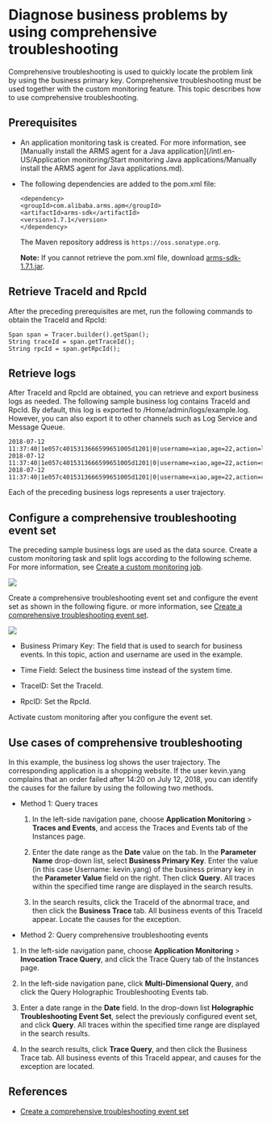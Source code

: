 # Diagnose business problems by using comprehensive troubleshooting

Comprehensive troubleshooting is used to quickly locate the problem link by using the business primary key. Comprehensive troubleshooting must be used together with the custom monitoring feature. This topic describes how to use comprehensive troubleshooting.

## Prerequisites

-   An application monitoring task is created. For more information, see [Manually install the ARMS agent for a Java application](/intl.en-US/Application monitoring/Start monitoring Java applications/Manually install the ARMS agent for Java applications.md).

-   The following dependencies are added to the pom.xml file:

    ```
    <dependency>
    <groupId>com.alibaba.arms.apm</groupId>
    <artifactId>arms-sdk</artifactId>
    <version>1.7.1</version>
    </dependency>
    ```

    The Maven repository address is `https://oss.sonatype.org`.

    **Note:** If you cannot retrieve the pom.xml file, download [arms-sdk-1.7.1.jar](https://aliware-images.oss-cn-hangzhou.aliyuncs.com/arms/arms-sdk-1.7.1.jar).


## Retrieve TraceId and RpcId

After the preceding prerequisites are met, run the following commands to obtain the TraceId and RpcId:

```
Span span = Tracer.builder().getSpan();
String traceId = span.getTraceId();
String rpcId = span.getRpcId();
```

## Retrieve logs

After TraceId and RpcId are obtained, you can retrieve and export business logs as needed. The following sample business log contains TraceId and RpcId. By default, this log is exported to /Home/admin/logs/example.log. However, you can also export it to other channels such as Log Service and Message Queue.

```
2018-07-12 11:37:40|1e057c4015313666599651005d1201|0|username=xiao,age=22,action=login
2018-07-12 11:37:40|1e057c4015313666599651005d1201|0|username=xiao,age=22,action=search
2018-07-12 11:37:40|1e057c4015313666599651005d1201|0|username=xiao,age=22,action=cart
```

Each of the preceding business logs represents a user trajectory.

## Configure a comprehensive troubleshooting event set

The preceding sample business logs are used as the data source. Create a custom monitoring task and split logs according to the following scheme. For more information, see [Create a custom monitoring job]().

![](https://static-aliyun-doc.oss-accelerate.aliyuncs.com/assets/img/en-US/0107358061/p42297.png)

Create a comprehensive troubleshooting event set and configure the event set as shown in the following figure. or more information, see [Create a comprehensive troubleshooting event set]().

![](https://static-aliyun-doc.oss-accelerate.aliyuncs.com/assets/img/en-US/0107358061/p42298.png)

-   Business Primary Key: The field that is used to search for business events. In this topic, action and username are used in the example.

-   Time Field: Select the business time instead of the system time.

-   TraceID: Set the TraceId.

-   RpcID: Set the RpcId.


Activate custom monitoring after you configure the event set.

## Use cases of comprehensive troubleshooting

In this example, the business log shows the user trajectory. The corresponding application is a shopping website. If the user kevin.yang complains that an order failed after 14:20 on July 12, 2018, you can identify the causes for the failure by using the following two methods.

-   Method 1: Query traces

    1.  In the left-side navigation pane, choose **Application Monitoring** \> **Traces and Events**, and access the Traces and Events tab of the Instances page.
    2.  Enter the date range as the **Date** value on the tab. In the **Parameter Name** drop-down list, select **Business Primary Key**. Enter the value \(in this case Username: kevin.yang\) of the business primary key in the **Parameter Value** field on the right. Then click **Query**. All traces within the specified time range are displayed in the search results.

    3.  In the search results, click the TraceId of the abnormal trace, and then click the **Business Trace** tab. All business events of this TraceId appear. Locate the causes for the exception.

-   Method 2: Query comprehensive troubleshooting events

1.  In the left-side navigation pane, choose **Application Monitoring** \> **Invocation Trace Query**, and click the Trace Query tab of the Instances page.
2.  In the left-side navigation pane, click **Multi-Dimensional Query**, and click the Query Holographic Troubleshooting Events tab.

3.  Enter a date range in the **Date** field. In the drop-down list **Holographic Troubleshooting Event Set**, select the previously configured event set, and click **Query**. All traces within the specified time range are displayed in the search results.

4.  In the search results, click **Trace Query**, and then click the Business Trace tab. All business events of this TraceId appear, and causes for the exception are located.


## References

-   [Create a comprehensive troubleshooting event set]()

